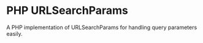 # PHP URLSearchParams

A PHP implementation of URLSearchParams for handling query parameters easily.